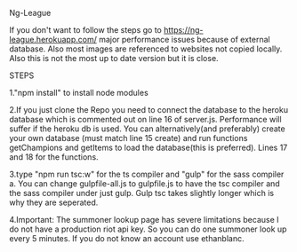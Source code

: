 Ng-League

If you don't want to follow the steps go to https://ng-league.herokuapp.com/ major performance issues because of external database. Also most images are referenced to websites not copied locally. Also this is not the most up to date version but it is close.

STEPS

1."npm install" to install node modules

2.If you just clone the Repo you need to connect the database to the  heroku database which is commented out on line 16 of server.js. Performance will suffer if the heroku db is used. You can alternatively(and preferably) create your own database (must match line 15 create) and run functions getChampions and getItems to load the database(this is preferred). Lines 17 and 18 for the functions.
 
3.type "npm run tsc:w" for the ts compiler and "gulp" for the sass compiler
    a. You can change gulpfile-all.js to gulpfile.js to have the tsc compiler and the sass compiler under just gulp. Gulp tsc takes slightly longer which is why they are seperated.

4.Important: The summoner lookup page has severe limitations because I do not have a production riot api key. So you can do one summoner look up every 5 minutes. If you do not know an account use ethanblanc.


